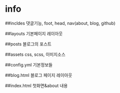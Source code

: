 # info

##incldes
댓글기능, foot, head, nav(about, blog, github)

##layouts
기본페이지 레이아웃

##posts
블로그의 포스트

##assets
css, scss, 이미지소스

##config.yml
기본정보들

##blog.html
블로그 페이지 레이아웃

##index.html
첫화면&about 내용
